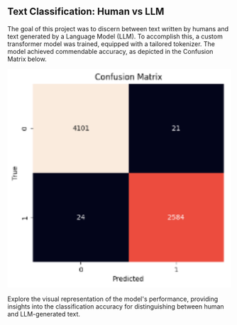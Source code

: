 ## Text Classification: Human vs LLM
The goal of this project was to discern between text written by humans and text generated by a Language Model (LLM). To accomplish this, a custom transformer model was trained, equipped with a tailored tokenizer. The model achieved commendable accuracy, as depicted in the Confusion Matrix below.

<p align="center">
  <img src="https://github.com/kirtan517/LLM---Detect-AI-Generated-Text/blob/master/Images/ConfusionMatrix.png" alt="Confusion Matrix">
</p>
Explore the visual representation of the model's performance, providing insights into the classification accuracy for distinguishing between human and LLM-generated text.




